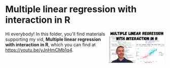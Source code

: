 # Multiple linear regression with interaction in R
[<img src="reg thumb.jpg" align="right" height="100" />](<https://youtu.be/yJnHmCMb1q4>)

Hi everybody! In this folder, you'll find materials supporting my vid, **Multiple linear regression with interaction in R**, which you can find at <https://youtu.be/yJnHmCMb1q4>. 


